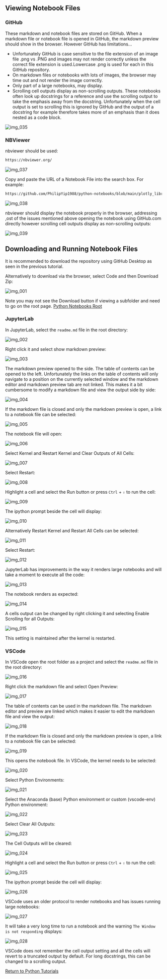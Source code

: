 ## Viewing Notebook Files

### GitHub

These markdown and notebook files are stored on GitHub. When a markdown file or notebook file is opened in GitHub, the markdown preview should show in the browser. However GitHub has limitations...

* Unfortunately GitHub is case sensitive to the file extension of an image file .png vs .PNG and images may not render correctly unless the correct file extension is used.Lowercase .png is used for each in this GitHub repository.
* On markdown files or notebooks with lots of images, the browser may time out and not render the image correctly.
* Only part of a large notebooks, may display.
* Scrolling cell outputs display as non-scrolling outputs. These notebooks often look up docstrings for a reference and use the scrolling output to take the emphasis away from the docstring. Unfortunately when the cell output is set to scrolling this is ignored by GitHub and the output of a docstring for example therefore takes more of an emphasis than it does nested as a code block.

![img_035](./images/img_035.png)

### NBViewer

nbviewer should be used:

```html
https://nbviewer.org/
```

![img_037](./images/img_037.png)

Copy and paste the URL of a Notebook File into the search box. For example:

```html
https://github.com/PhilipYip1988/python-notebooks/blob/main/plotly_library/notebook.ipynb
```

![img_038](./images/img_038.png)

nbviewer should display the notebook properly in the browser, addressing ,ost of the issues mentioned above opening the notebook using GitHub.com directly however scrolling cell outputs display as non-scrolling outputs:

![img_039](./images/img_039.png)

## Downloading and Running Notebook Files

It is recommended to download the repository using GitHub Desktop as seen in the previous tutorial.

Alternatively to download via the browser, select Code and then Download Zip:

![img_001](./images/img_001.png)

Note you may not see the Download button if viewing a subfolder and need to go on the root page. [Python Notebooks Root](https://github.com/PhilipYip1988/python-notebooks)

### JupyterLab

In JupyterLab, select the ```readme.md``` file in the root directory:

![img_002](./images/img_002.png)

Right click it and select show markdown preview:

![img_003](./images/img_003.png)

The markdown preview opened to the side. The table of contents can be opened to the left. Unfortunately the links on the table of contents will only navigate to a position on the currently selected window and the markdown editor and markdown preview tab are not linked. This makes it a bit cumbersome to modify a markdown file and view the output side by side:

![img_004](./images/img_004.png)

If the markdown file is closed and only the markdown preview is open, a link to a notebook file can be selected:

![img_005](./images/img_005.png)

The notebook file will open:

![img_006](./images/img_006.png)

Select Kernel and Restart Kernel and Clear Outputs of All Cells:

![img_007](./images/img_007.png)

Select Restart:

![img_008](./images/img_008.png)

Highlight a cell and select the Run button or press ```Ctrl``` + ```⇧``` to run the cell:

![img_009](./images/img_009.png)

The ipython prompt beside the cell will display:

![img_010](./images/img_010.png)

Alternatively Restart Kernel and Restart All Cells can be selected:

![img_011](./images/img_011.png)

Select Restart:

![img_012](./images/img_012.png)

JupyterLab has improvements in the way it renders large notebooks and will take a moment to execute all the code:

![img_013](./images/img_013.png)

The notebook renders as expected:

![img_014](./images/img_014.png)

A cells output can be changed by right clicking it and selecting Enable Scrolling for all Outputs:

![img_015](./images/img_015.png)

This setting is maintained after the kernel is restarted.

### VSCode

In VSCode open the root folder as a project and select the ```readme.md``` file in the root directory:

![img_016](./images/img_016.png)

Right click the markdown file and select Open Preview:

![img_017](./images/img_017.png)

The table of contents can be used in the markdown file. The markdown editor and preview are linked which makes it easier to edit the markdown file and view the output:

![img_018](./images/img_018.png)

If the markdown file is closed and only the markdown preview is open, a link to a notebook file can be selected:

![img_019](./images/img_019.png)

This opens the notebook file. In VSCode, the kernel needs to be selected:

![img_020](./images/img_020.png)

Select Python Environments:

![img_021](./images/img_021.png)

Select the Anaconda (base) Python environment or custom (vscode-env) Python environment:

![img_022](./images/img_022.png)

Select Clear All Outputs:

![img_023](./images/img_023.png)

The Cell Outputs will be cleared:

![img_024](./images/img_024.png)

Highlight a cell and select the Run button or press ```Ctrl``` + ```⇧``` to run the cell:

![img_025](./images/img_025.png)

The ipython prompt beside the cell will display:

![img_026](./images/img_026.png)

VSCode uses an older protocol to render notebooks and has issues running large notebooks:

![img_027](./images/img_027.png)

It will take a very long time to run a notebook and the warning ```The Window is not responding``` displays:

![img_028](./images/img_028.png)

VSCode does not remember the cell output setting and all the cells will revert to a truncated output by default. For long docstrings, this can be changed to a scrolling output.

[Return to Python Tutorials](../readme.md)